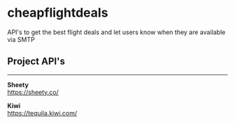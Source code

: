 # cheapflightdeals
API's to get the best flight deals and let users know when they are available via SMTP 

<h2>Project API's</h2>

<hr>

<strong>Sheety <br></strong>
https://sheety.co/  <br>
  
<strong>Kiwi </strong><br>
https://tequila.kiwi.com/<br>

<br>
